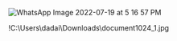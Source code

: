 
![WhatsApp Image 2022-07-19 at 5 16 57 PM](https://user-images.githubusercontent.com/22597020/179799797-7489e730-c7d7-4bf5-86bb-27eafeb02b1b.jpeg)

!C:\Users\dadai\Downloads\document1024_1.jpg
